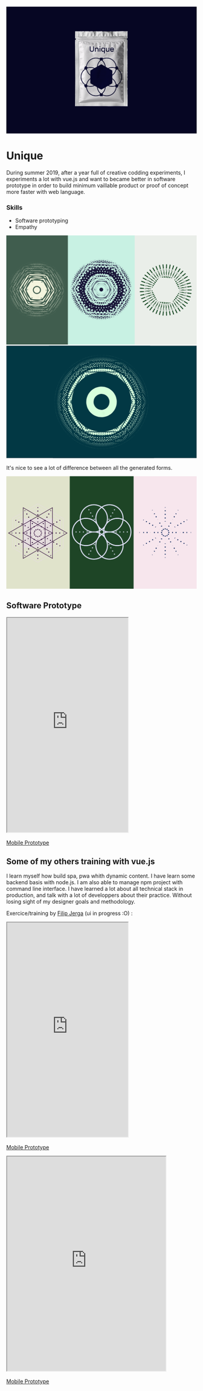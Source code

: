![Welcome page of our EPO project](../../assets/unique/cover.png)
# Unique
During summer 2019, after a year full of creative codding experiments, I experiments a lot with vue.js and want to became better in software prototype in order 
to build minimum vaillable product or proof of concept more faster with web language.

### Skills
- Software prototyping
- Empathy

![Welcome page of our EPO project](../../assets/unique/example.png)
![Welcome page of our EPO project](../../assets/unique/example3.png)

It's nice to see a lot of difference between all the generated forms.

![Welcome page of our EPO project](../../assets/unique/example2.png)

## Software Prototype

<iframe class="proto"
        width="320"
        height="568"
        src="https://theojkydbz.github.io/vue-unique/"></iframe>

<a class='center' target="_blank" href="https://theojkydbz.github.io/vue-unique/">Mobile Prototype</a>

## Some of my others training with vue.js
I learn myself how build spa, pwa whith dynamic content. I have learn some backend basis with node.js.
I am also able to manage npm project with command line interface. 
I have learned a lot about all technical stack in production, and talk with a lot of developpers about their practice.
Without losing sight of my designer goals and methodology.

Exercice/training by [Filip Jerga](https://github.com/Jerga99) (ui in progress :O) :

<iframe class="proto"
        width="320"
        height="568"
        src="https://theojkydbz.github.io/vue-todo/"></iframe>

<a class='mobileview' target="_blank" href="https://theojkydbz.github.io/vue-todo/">Mobile Prototype</a>


<iframe class="proto"
        width="420"
        height="568"
        src="https://theojkydbz.github.io/vue-activity/"></iframe>

<a class='mobileview' target="_blank" href="https://theojkydbz.github.io/vue-activity/">Mobile Prototype</a>


